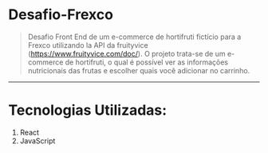 # Desafio-Frexco

> Desafio Front End de um e-commerce de hortifruti fictício para a Frexco utilizando la API da fruityvice (https://www.fruityvice.com/doc/). O projeto trata-se de um e-commerce de hortifruti, o qual é possível ver as informações nutricionais das frutas e escolher quais você adicionar no carrinho.

---

# Tecnologias Utilizadas:

1. React
2. JavaScript
